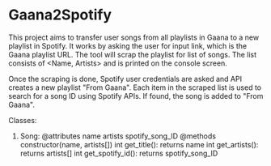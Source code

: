# Gaana2Spotify
This project aims to transfer user songs from all playlists in Gaana to a new playlist in Spotify.
It works by asking the user for input link, which is the Gaana playlist URL. The tool will scrap the playlist for list of songs.
The list consists of <Name, Artists> and is printed on the console screen.

Once the scraping is done, Spotify user credentials are asked and API creates a new playlist "From Gaana".
Each item in the scraped list is used to search for a song ID using Spotify APIs. If found, the song is added to "From Gaana".

Classes:
1. Song: 
    @attributes
        name
        artists
        spotify_song_ID
    @methods
        constructor(name, artists[])
        int get_title(): returns name
        int get_artists(): returns artists[]
        int get_spotify_id(): returns spotify_song_ID
        
        